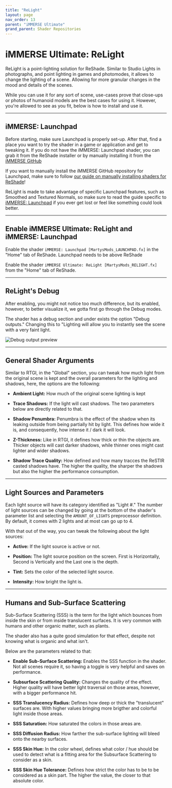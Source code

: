 ```yaml
---
title: "ReLight"
layout: page
nav_order: 13
parent: "iMMERSE Ultimate"
grand_parent: Shader Repositories
---
```


# iMMERSE Ultimate: ReLight

ReLight is a point-lighting solution for ReShade. Similar to Studio Lights in photographs, and point lighting in games and photomodes, it allows to change the lighting of a scene. Allowing for more granular changes in the mood and details of the scenes.

While you can use it for any sort of scene, use-cases prove that close-ups or photos of humanoid models are the best cases for using it. However, you're allowed to see as you fit, below is how to install and use it.

---

## iMMERSE: Launchpad

Before starting, make sure Launchpad is properly set-up. After that, find a place you want to try the shader in a game or application and get to tweaking it. If you do not have the iMMERSE: Launchpad shader, you can grab it from the ReShade installer or by manually installing it from the [iMMERSE GitHub](https://github.com/martymcmodding/iMMERSE)

If you want to manually install the iMMERSE GitHub repository for Launchpad, make sure to follow [our guide on manually installing shaders for ReShade](https://guides.martysmods.com/docs/reshade-guides/manual-reshade-installs/#step-1-create-a-reshade-shaders-folder)!

ReLight is made to take advantage of specific Launchpad features, such as Smoothed and Textured Normals, so make sure to read the guide specific to [iMMERSE: Launchpad]() if you ever get lost or feel like something could look better.

---

## Enable iMMERSE Ultimate: ReLight and iMMERSE: Launchpad

Enable the shader `iMMERSE: Launchpad [MartysMods_LAUNCHPAD.fx]` in the "Home" tab of ReShade. Launchpad needs to be above ReShade

Enable the shader `iMMERSE Ultimate: ReLight [MartysMods_RELIGHT.fx]` from the "Home" tab of ReShade.

---

## ReLight's Debug

After enabling, you might not notice too much difference, but its enabled, however, to better visualize it, we gotta first go through the Debug modes.

The shader has a debug section and under exists the option "Debug outputs." Changing this to "Lighting will allow you to instantly see the scene with a very faint light.

![Debug output preview](../images/relight-debug-out.png)

---

## General Shader Arguments

Similar to RTGI, in the "Global" section, you can tweak how much light from the original scene is kept and the overall parameters for the lighting and shadows, here, the options are the following:

* **Ambient Light:** How much of the original scene lighting is kept

* **Trace Shadows:** If the light will cast shadows. The two parameters below are directly related to that.

* **Shadow Penumbra:** Penumbra is the effect of the shadow when its leaking outside from being partially hit by light. This defines how wide it is, and consequently, how intense it / dark it will look.

* **Z-Thickness:** Like in RTGI, it defines how thick or thin the objects are. Thicker objects will cast darker shadows, while thinner ones might cast lighter and wider shadows.

* **Shadow Trace Quality:** How defined and how many tracces the ReSTIR casted shadows have. The higher the quality, the sharper the shadows but also the higher the performance consumption.

---

## Light Sources and Parameters

Each light source will have its category identified as "Light #." The number of light sources can be changed by going at the bottom of the shader's parameter list and selecting the `AMOUNT_OF_LIGHTS` preprocessor definition. By default, it comes with 2 lights and at most can go up to 4.

With that out of the way, you can tweak the following about the light sources:

* **Active:** If the light source is active or not.

* **Position:** The light source position on the screen. First is Horizontally, Second is Vertically and the Last one is the depth.

* **Tint:** Sets the color of the selected light source.

* **Intensity:** How bright the light is.

---

## Humans and Sub-Surface Scattering

Sub-Surface Scattering (SSS) is the term for the light which bounces from inside the skin or from inside translucent surfaces. It is very common with humans and other organic matter, such as plants.

The shader also has a quite good simulation for that effect, despite not knowing what is organic and what isn't.

Below are the parameters related to that:

* **Enable Sub-Surface Scattering:** Enables the SSS function in the shader. Not all scenes require it, so having a toggle is very helpful and saves on performance.

* **Subsurface Scattering Quality:** Changes the quality of the effect. Higher quality will have better light traversal on those areas, however, with a bigger performance hit.

* **SSS Translucency Radius:** Defines how deep or thick the "translucent" surfaces are. With higher values bringing more brigther and colorful light inside those areas.

* **SSS Saturation:** How saturated the colors in those areas are.

* **SSS Diffusion Radius:** How farther the sub-surface lighting will bleed onto the nearby surfaces.

* **SSS Skin Hue:** In the color wheel, defines what color / hue should be used to detect what is a fitting area for the Subsurface Scattering to consider as a skin.

* **SSS Skin Hue Tolerance:** Defines how strict the color has to be to be considered as a skin part. The higher the value, the closer to that absolute color.